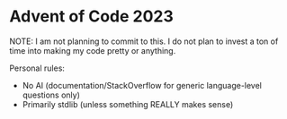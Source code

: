 # Advent of Code 2023

NOTE: I am not planning to commit to this. I do not plan to invest a ton of time into making my code pretty or anything.

Personal rules:
- No AI (documentation/StackOverflow for generic language-level questions only)
- Primarily stdlib (unless something REALLY makes sense)
